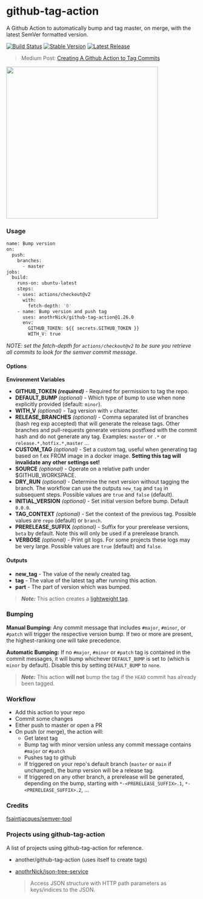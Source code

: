 # github-tag-action

A Github Action to automatically bump and tag master, on merge, with the latest SemVer formatted version.

[![Build Status](https://github.com/anothrNick/github-tag-action/workflows/Bump%20version/badge.svg)](https://github.com/anothrNick/github-tag-action/workflows/Bump%20version/badge.svg)
[![Stable Version](https://img.shields.io/github/v/tag/anothrNick/github-tag-action)](https://img.shields.io/github/v/tag/anothrNick/github-tag-action)
[![Latest Release](https://img.shields.io/github/v/release/anothrNick/github-tag-action?color=%233D9970)](https://img.shields.io/github/v/release/anothrNick/github-tag-action?color=%233D9970)

> Medium Post: [Creating A Github Action to Tag Commits](https://itnext.io/creating-a-github-action-to-tag-commits-2722f1560dec)

[<img src="https://miro.medium.com/max/1200/1*_4Ex1uUhL93a3bHyC-TgPg.png" width="400">](https://itnext.io/creating-a-github-action-to-tag-commits-2722f1560dec)

### Usage

```Dockerfile
name: Bump version
on:
  push:
    branches:
      - master
jobs:
  build:
    runs-on: ubuntu-latest
    steps:
    - uses: actions/checkout@v2
      with:
        fetch-depth: '0'
    - name: Bump version and push tag
      uses: anothrNick/github-tag-action@1.26.0
      env:
        GITHUB_TOKEN: ${{ secrets.GITHUB_TOKEN }}
        WITH_V: true
```

_NOTE: set the fetch-depth for `actions/checkout@v2` to be sure you retrieve all commits to look for the semver commit message._

#### Options

**Environment Variables**

* **GITHUB_TOKEN** ***(required)*** - Required for permission to tag the repo.
* **DEFAULT_BUMP** *(optional)* - Which type of bump to use when none explicitly provided (default: `minor`).
* **WITH_V** *(optional)* - Tag version with `v` character.
* **RELEASE_BRANCHES** *(optional)* - Comma separated list of branches (bash reg exp accepted) that will generate the release tags. Other branches and pull-requests generate versions postfixed with the commit hash and do not generate any tag. Examples: `master` or `.*` or `release.*,hotfix.*,master` ...
* **CUSTOM_TAG** *(optional)* - Set a custom tag, useful when generating tag based on f.ex FROM image in a docker image. **Setting this tag will invalidate any other settings set!**
* **SOURCE** *(optional)* - Operate on a relative path under $GITHUB_WORKSPACE.
* **DRY_RUN** *(optional)* - Determine the next version without tagging the branch. The workflow can use the outputs `new_tag` and `tag` in subsequent steps. Possible values are ```true``` and ```false``` (default).
* **INITIAL_VERSION** *(optional)* - Set initial version before bump. Default `0.0.0`.
* **TAG_CONTEXT** *(optional)* - Set the context of the previous tag. Possible values are `repo` (default) or `branch`.
* **PRERELEASE_SUFFIX** *(optional)* - Suffix for your prerelease versions, `beta` by default. Note this will only be used if a prerelease branch.
* **VERBOSE** *(optional)* - Print git logs. For some projects these logs may be very large. Possible values are ```true``` (default) and ```false```. 

#### Outputs

* **new_tag** - The value of the newly created tag.
* **tag** - The value of the latest tag after running this action.
* **part** - The part of version which was bumped.

> ***Note:*** This action creates a [lightweight tag](https://developer.github.com/v3/git/refs/#create-a-reference).

### Bumping

**Manual Bumping:** Any commit message that includes `#major`, `#minor`, or `#patch` will trigger the respective version bump. If two or more are present, the highest-ranking one will take precedence.

**Automatic Bumping:** If no `#major`, `#minor` or `#patch` tag is contained in the commit messages, it will bump whichever `DEFAULT_BUMP` is set to (which is `minor` by default). Disable this by setting `DEFAULT_BUMP` to `none`.

> ***Note:*** This action **will not** bump the tag if the `HEAD` commit has already been tagged.

### Workflow

* Add this action to your repo
* Commit some changes
* Either push to master or open a PR
* On push (or merge), the action will:
  * Get latest tag
  * Bump tag with minor version unless any commit message contains `#major` or `#patch`
  * Pushes tag to github
  * If triggered on your repo's default branch (`master` or `main` if unchanged), the bump version will be a release tag.
  * If triggered on any other branch, a prerelease will be generated, depending on the bump, starting with `*-<PRERELEASE_SUFFIX>.1`, `*-<PRERELEASE_SUFFIX>.2`, ...

### Credits

[fsaintjacques/semver-tool](https://github.com/fsaintjacques/semver-tool)

### Projects using github-tag-action

A list of projects using github-tag-action for reference.

* another/github-tag-action (uses itself to create tags)

* [anothrNick/json-tree-service](https://github.com/anothrNick/json-tree-service)

  > Access JSON structure with HTTP path parameters as keys/indices to the JSON.

